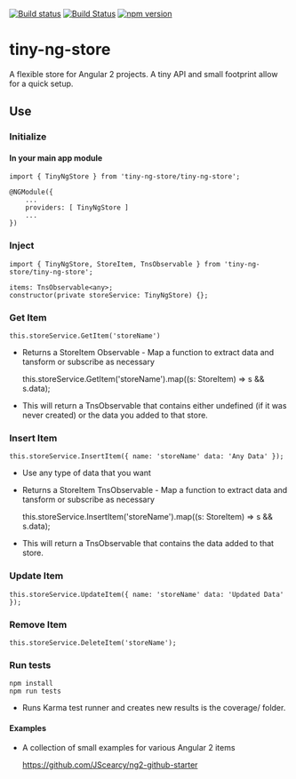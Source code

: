 [![Build status](https://ci.appveyor.com/api/projects/status/6r401wlebcgprnam?svg=true)](https://ci.appveyor.com/project/JScearcy/tiny-ng-store)
[![Build Status](https://travis-ci.org/JScearcy/tiny-ng-store.svg?branch=master)](https://travis-ci.org/JScearcy/tiny-ng-store)
[![npm version](https://badge.fury.io/js/tiny-ng-store.svg)](https://badge.fury.io/js/tiny-ng-store)

# tiny-ng-store

A flexible store for Angular 2 projects. 
A tiny API and small footprint allow for a quick setup.



## Use

### Initialize
#### In your main app module
    import { TinyNgStore } from 'tiny-ng-store/tiny-ng-store';

    @NGModule({
        ...
        providers: [ TinyNgStore ]
        ...
    })
    

### Inject
    import { TinyNgStore, StoreItem, TnsObservable } from 'tiny-ng-store/tiny-ng-store';

    items: TnsObservable<any>;
    constructor(private storeService: TinyNgStore) {};

### Get Item
    this.storeService.GetItem('storeName')
* Returns a StoreItem Observable - Map a function to extract data and tansform or subscribe as necessary
    
    this.storeService.GetItem('storeName').map((s: StoreItem) => s && s.data);
* This will return a TnsObservable that contains either undefined (if it was never created) or the data you added to that store.

### Insert Item 
    this.storeService.InsertItem({ name: 'storeName' data: 'Any Data' });
* Use any type of data that you want
* Returns a StoreItem TnsObservable - Map a function to extract data and tansform or subscribe as necessary

    this.storeService.InsertItem('storeName').map((s: StoreItem) => s && s.data);
* This will return a TnsObservable that contains the data added to that store.


### Update Item
    this.storeService.UpdateItem({ name: 'storeName' data: 'Updated Data' });

### Remove Item
    this.storeService.DeleteItem('storeName');

### Run tests   
    npm install
    npm run tests
* Runs Karma test runner and creates new results is the coverage/ folder.


#### Examples
* A collection of small examples for various Angular 2 items

    https://github.com/JScearcy/ng2-github-starter
